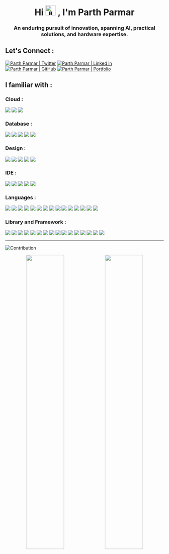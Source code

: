 <h1 align="center">Hi 
  <picture>
    <source srcset="https://fonts.gstatic.com/s/e/notoemoji/latest/1f44b_1f3fb/512.webp" type="image/webp">
    <img src="https://fonts.gstatic.com/s/e/notoemoji/latest/1f44b_1f3fb/512.gif" alt="👋" width="32" height="32">
  </picture>
  , I'm Parth Parmar
</h1>
<h3 align="center" >An enduring pursuit of innovation, spanning AI, practical solutions, and hardware expertise.</h3>

<h2 align="left">Let's Connect :</h2>
<p align="left">
<a href="https://twitter.com/Code_Parth" target="_blank"><img align="center" src="https://ziadoua.github.io/m3-Markdown-Badges/badges/Twitter/twitter2.svg" alt="Parth Parmar | Twitter" /></a> 
<a href="https://linkedin.com/in/CodeParth" target="_blank"><img align="center" src="https://ziadoua.github.io/m3-Markdown-Badges/badges/LinkedIn/linkedin2.svg" alt="Parth Parmar | Linked in" /></a>
<a href="https://github.com/Code-Parth" target="_blank"><img align="center" src="https://ziadoua.github.io/m3-Markdown-Badges/badges/Github/github2.svg" alt="Parth Parmar | GitHub" /></a> 
<a href="https://codeparth.tech" target="_blank"><img align="center" src="https://ziadoua.github.io/m3-Markdown-Badges/badges/MyPortfolio/myportfolio2.svg" alt="Parth Parmar | Portfolio" /></a> 

<h2 align="left">I familiar with :</h2>

<div>
  <h3 align="left">Cloud :</h3>
  <img src="https://ziadoua.github.io/m3-Markdown-Badges/badges/Cloudflare/cloudflare2.svg"> 
  <img src="https://ziadoua.github.io/m3-Markdown-Badges/badges/Netlify/netlify2.svg"> 
  <img src="https://ziadoua.github.io/m3-Markdown-Badges/badges/Vercel/vercel3.svg"> 
</div>

<div>
  <h3 align="left">Database :</h3>
  <img src="https://ziadoua.github.io/m3-Markdown-Badges/badges/MongoDB/mongodb2.svg"> 
  <img src="https://ziadoua.github.io/m3-Markdown-Badges/badges/Firebase/firebase2.svg"> 
  <img src="https://ziadoua.github.io/m3-Markdown-Badges/badges/Oracle/oracle2.svg"> 
  <img src="https://ziadoua.github.io/m3-Markdown-Badges/badges/PostgreSQL/postgresql2.svg"> 
  <img src="https://ziadoua.github.io/m3-Markdown-Badges/badges/Supabase/supabase2.svg"> 
</div>

<div>
  <h3 align="left">Design :</h3>
  <img src="https://ziadoua.github.io/m3-Markdown-Badges/badges/Figma/figma2.svg"> 
  <img src="https://ziadoua.github.io/m3-Markdown-Badges/badges/AfterEffects/aftereffects2.svg"> 
  <img src="https://ziadoua.github.io/m3-Markdown-Badges/badges/Premiere/premiere2.svg"> 
  <img src="https://ziadoua.github.io/m3-Markdown-Badges/badges/Illustrator/illustrator2.svg"> 
  <img src="https://ziadoua.github.io/m3-Markdown-Badges/badges/Photoshop/photoshop2.svg"> 
</div>

<div>
  <h3 align="left">IDE :</h3>
  <img src="https://ziadoua.github.io/m3-Markdown-Badges/badges/PyCharm/pycharm2.svg"> 
  <img src="https://ziadoua.github.io/m3-Markdown-Badges/badges/VisualStudioCode/visualstudiocode2.svg"> 
  <img src="https://ziadoua.github.io/m3-Markdown-Badges/badges/VisualStudio/visualstudio2.svg"> 
  <img src="https://ziadoua.github.io/m3-Markdown-Badges/badges/Xcode/xcode2.svg"> 
  <img src="https://ziadoua.github.io/m3-Markdown-Badges/badges/AndroidStudio/androidstudio2.svg"> 
</div>

<div>
  <h3 align="left">Languages :</h3>
  <img src="https://ziadoua.github.io/m3-Markdown-Badges/badges/HTML/html2.svg"> 
  <img src="https://ziadoua.github.io/m3-Markdown-Badges/badges/CSS/css2.svg"> 
  <img src="https://ziadoua.github.io/m3-Markdown-Badges/badges/Markdown/markdown2.svg"> 
  <img src="https://ziadoua.github.io/m3-Markdown-Badges/badges/Python/python2.svg"> 
  <img src="https://ziadoua.github.io/m3-Markdown-Badges/badges/Javascript/javascript3.svg"> 
  <img src="https://ziadoua.github.io/m3-Markdown-Badges/badges/C/c2.svg"> 
  <img src="https://ziadoua.github.io/m3-Markdown-Badges/badges/CSharp/csharp2.svg"> 
  <img src="https://ziadoua.github.io/m3-Markdown-Badges/badges/C++/c++2.svg"> 
  <img src="https://ziadoua.github.io/m3-Markdown-Badges/badges/Java/java2.svg"> 
  <img src="https://ziadoua.github.io/m3-Markdown-Badges/badges/MySQL/mysql2.svg"> 
  <img src="https://ziadoua.github.io/m3-Markdown-Badges/badges/Swift/swift2.svg"> 
  <img src="https://ziadoua.github.io/m3-Markdown-Badges/badges/TypeScript/typescript2.svg"> 
  <img src="https://ziadoua.github.io/m3-Markdown-Badges/badges/JSON/json3.svg"> 
  <img src="https://ziadoua.github.io/m3-Markdown-Badges/badges/Dart/dart2.svg"> 
  <img src="https://ziadoua.github.io/m3-Markdown-Badges/badges/GraphQL/graphql2.svg"> 
</div>

<div>
  <h3 align="left">Library and Framework :</h3>
  <img src="https://ziadoua.github.io/m3-Markdown-Badges/badges/npm/npm2.svg"> 
  <img src="https://ziadoua.github.io/m3-Markdown-Badges/badges/Flask/flask2.svg"> 
  <img src="https://ziadoua.github.io/m3-Markdown-Badges/badges/React/react3.svg"> 
  <img src="https://ziadoua.github.io/m3-Markdown-Badges/badges/NuGet/nuget2.svg"> 
  <img src="https://ziadoua.github.io/m3-Markdown-Badges/badges/Yarn/yarn2.svg"> 
  <img src="https://ziadoua.github.io/m3-Markdown-Badges/badges/NGINX/nginx3.svg"> 
  <img src="https://ziadoua.github.io/m3-Markdown-Badges/badges/NodeJS/nodejs3.svg"> 
  <img src="https://ziadoua.github.io/m3-Markdown-Badges/badges/Shell/shell3.svg"> 
  <img src="https://ziadoua.github.io/m3-Markdown-Badges/badges/dotNET/dotnet2.svg"> 
  <img src="https://ziadoua.github.io/m3-Markdown-Badges/badges/TailwindCSS/tailwindcss3.svg"> 
  <img src="https://ziadoua.github.io/m3-Markdown-Badges/badges/Axios/axios2.svg"> 
  <img src="https://ziadoua.github.io/m3-Markdown-Badges/badges/Prisma/prisma2.svg"> 
  <img src="https://ziadoua.github.io/m3-Markdown-Badges/badges/Redux/redux2.svg"> 
  <img src="https://ziadoua.github.io/m3-Markdown-Badges/badges/Flutter/flutter2.svg"> 
  <img src="https://ziadoua.github.io/m3-Markdown-Badges/badges/Docker/docker2.svg"> 
  <img src="https://ziadoua.github.io/m3-Markdown-Badges/badges/NextJS/nextjs3.svg"> 
</div>

_____

<div>
  
  ![Contribution](https://github-readme-activity-graph.vercel.app/graph?username=Code-Parth&bg_color=172f45&color=bddfff&line=38536a&point=38a0ff&area=true&hide_border=true)

  <div align="center">
    <img width="49%" src="https://github-readme-stats-sigma-five.vercel.app/api?username=code-parth&&theme=prussian&hide_border=true&locale=en"/>
    <img width="49%" src="https://github-readme-streak-stats.herokuapp.com/?user=code-parth&theme=prussian&hide_border=true"/>
  </div>
</div>
